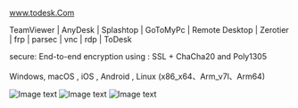 www.todesk.Com

TeamViewer | AnyDesk | Splashtop | GoToMyPc | Remote Desktop | Zerotier | frp | parsec | vnc | rdp | ToDesk

secure: End-to-end encryption using : SSL + ChaCha20 and Poly1305 <br /><br />
Windows, macOS , iOS , Android , Linux (x86_x64、Arm_v7l、Arm64) <br />

![Image text](https://raw.githubusercontent.com/ji4ozhu/ToDesk/main/todesk.png)
![Image text](https://raw.githubusercontent.com/ji4ozhu/ToDesk/main/lite.png)
![Image text](https://raw.githubusercontent.com/ji4ozhu/ToDesk/main/tdlite.png)
